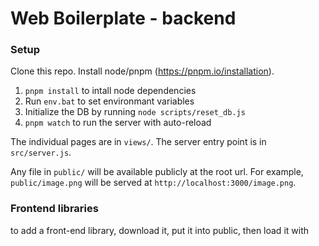 # Web Boilerplate - backend

### Setup

Clone this repo. Install node/pnpm (https://pnpm.io/installation).

1. `pnpm install` to intall node dependencies
1. Run `env.bat` to set environmant variables 
1. Initialize the DB by running `node scripts/reset_db.js`
1. `pnpm watch` to run the server with auto-reload

The individual pages are in `views/`. The server entry point is in `src/server.js`.

Any file in `public/` will be available publicly at the root url. For example, `public/image.png` will be served at `http://localhost:3000/image.png`. 

### Frontend libraries

to add a front-end library, download it, put it into public, then load it with <script> tag.

It'd be better if I could support npm on the front end too, and some basic bundling?

### TODO

- Add example for file upload?

#### Deploying to glitch

- get the glitch git URL
- Run in the glitch project's terminal

```
git config receive.denyCurrentBranch ignore
```

- Add it to your local repo:

```
git remote add glitch 
```

- Push with `git push glitch`
- You may need to run on Glitch's terminal `refresh`, and `git reset --hard`